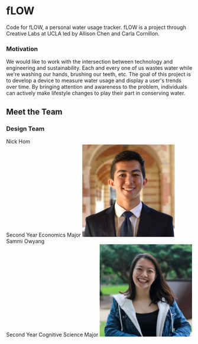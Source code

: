 # fLOW
Code for fLOW, a personal water usage tracker. fLOW is a project through Creative Labs at UCLA led by Allison Chen and Carla Cornillon.

### Motivation
We would like to work with the intersection between technology and engineering and sustainability. Each and every one of us wastes water while we're washing our hands, brushing our teeth, etc. The goal of this project is to develop a device to measure water usage and display a user's trends over time. By bringing attention and awareness to the problem, individuals can actively make lifestyle changes to play their part in conserving water.

## Meet the Team
### Design Team
Nick Hom<br/>
Second Year Economics Major
<img src="bio_imgs/nick.jpg" width="250">
Sammi Owyang<br/>
Second Year Cognitive Science Major
<img src="bio_imgs/sammi.jpg" width="250">

